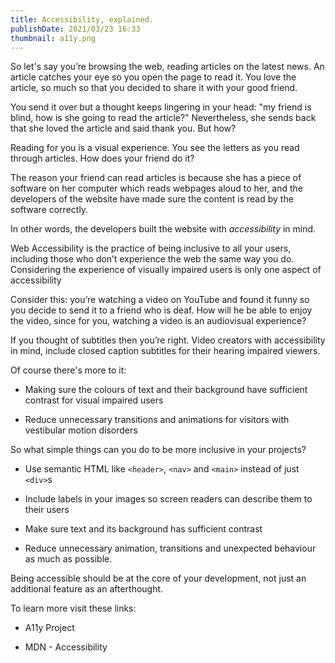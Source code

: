 ```yaml
---
title: Accessibility, explained.
publishDate: 2021/03/23 16:33
thumbnail: a11y.png
---
```

So let's say you’re browsing the web, reading articles on the latest news. An article catches your eye so you open the page to read it. You love the article, so much so that you decided to share it with your good friend.

You send it over but a thought keeps lingering in your head: "my friend is blind, how is she going to read the article?" Nevertheless, she sends back that she loved the article and said thank you. But how?

Reading for you is a visual experience. You see the letters as you read through articles. How does your friend do it?

The reason your friend can read articles is because she has a piece of software on her computer which reads webpages aloud to her, and the developers of the website have made sure the content is read by the software correctly.

In other words, the developers built the website with *accessibility* in mind.

Web Accessibility is the practice of being inclusive to all your users, including those who don’t experience the web the same way you do. Considering the experience of visually impaired users is only one aspect of accessibility

Consider this: you’re watching a video on YouTube and found it funny so you decide to send it to a friend who is deaf. How will he be able to enjoy the video, since for you, watching a video is an audiovisual experience?

If you thought of subtitles then you’re right. Video creators with accessibility in mind, include closed caption subtitles for their hearing impaired viewers.

Of course there's more to it:

* Making sure the colours of text and their background have sufficient contrast for visual impaired users

* Reduce unnecessary transitions and animations for visitors with vestibular motion disorders

So what simple things can you do to be more inclusive in your projects?

* Use semantic HTML like `<header>`, `<nav>` and `<main>` instead of just `<div>`s

* Include labels in your images so screen readers can describe them to their users

* Make sure text and its background has sufficient contrast

* Reduce unnecessary animation, transitions and unexpected behaviour as much as possible.

Being accessible should be at the core of your development, not just an additional feature as an afterthought.

To learn more visit these links:

* A11y Project

* MDN - Accessibility
